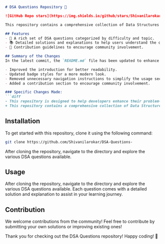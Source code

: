 ```markdown
# DSA Questions Repository 🚀

![GitHub Repo stars](https://img.shields.io/github/stars/Shivanilarokar/DSA-Questions-) ![GitHub forks](https://img.shields.io/github/forks/Shivanilarokar/DSA-Questions-) ![GitHub issues](https://img.shields.io/github/issues/Shivanilarokar/DSA-Questions-)

This repository contains a comprehensive collection of Data Structures and Algorithms (DSA) questions along with solutions and explanations to facilitate learning and practice for developers at all levels.

## Features
- 🌟 A rich set of DSA questions categorized by difficulty and topic.
- 📚 Detailed solutions and explanations to help users understand the concepts.
- 🤝 Contribution guidelines to encourage community involvement.

## Summary of the Changes
In the latest commit, the `README.md` file has been updated to enhance clarity and provide better insights into the repository's purpose and features. The following changes were made:

- Improved the introduction for better readability.
- Updated badge styles for a more modern look.
- Removed unnecessary navigation instructions to simplify the usage section.
- Added a contribution section to encourage community involvement.

### Specific Changes Made:
```diff
- This repository is designed to help developers enhance their problem-solving skills through a wide array of Data Structures and Algorithms (DSA) questions.
+ This repository contains a comprehensive collection of Data Structures and Algorithms (DSA) questions along with solutions and explanations to facilitate learning and practice for developers at all levels.
```

## Installation
To get started with this repository, clone it using the following command:
```bash
git clone https://github.com/Shivanilarokar/DSA-Questions-
```
After cloning the repository, navigate to the directory and explore the various DSA questions available.

## Usage
After cloning the repository, navigate to the directory and explore the various DSA questions available. Each question comes with a detailed solution and explanation to assist in your learning journey.

## Contribution
We welcome contributions from the community! Feel free to contribute by submitting your own solutions or improving existing ones!

Thank you for checking out the DSA Questions repository! Happy coding! 🎉
```